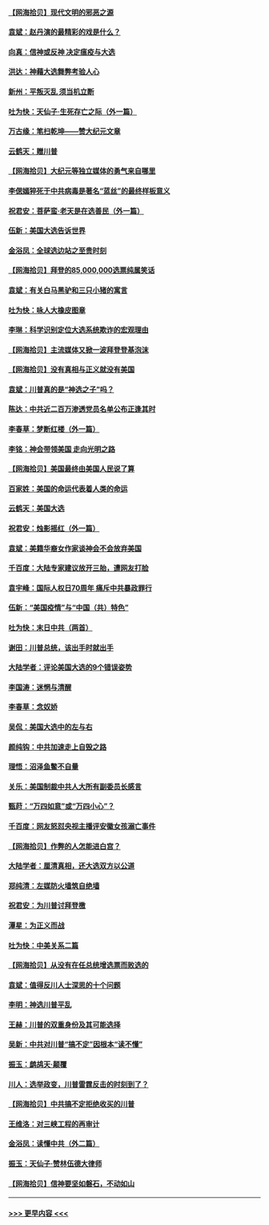 #### [【网海拾贝】现代文明的邪恶之源](../pages/nsc993/n12634425.md?t=12211102) 
#### [袁斌：赵丹演的最精彩的戏是什么？](../pages/nsc993/n12633316.md?t=12211102) 
#### [向真：信神或反神 决定瘟疫与大选](../pages/nsc993/n12632710.md?t=12211102) 
#### [洪达：神藉大选舞弊考验人心](../pages/nsc993/n12631962.md?t=12211102) 
#### [新州：平叛灭乱  须当机立断](../pages/nsc993/n12631946.md?t=12211102) 
#### [吐为快：天仙子‧生死存亡之际（外一篇）](../pages/nsc993/n12631927.md?t=12211102) 
#### [万古缘：笔扫乾坤——赞大纪元文章](../pages/nsc993/n12631922.md?t=12211102) 
#### [云鹤天：赠川普](../pages/nsc993/n12631823.md?t=12211102) 
#### [【网海拾贝】大纪元等独立媒体的勇气来自哪里](../pages/nsc993/n12629961.md?t=12211102) 
#### [李偲嫣猝死于中共病毒是著名“蓝丝”的最终样板意义](../pages/nsc993/n12628812.md?t=12211102) 
#### [祝君安：菩萨蛮·老天是在选善民（外一篇）](../pages/nsc993/n12628793.md?t=12211102) 
#### [伍新：美国大选告诉世界](../pages/nsc993/n12628768.md?t=12211102) 
#### [金浴凤：全球选边站之至贵时刻](../pages/nsc993/n12627318.md?t=12211102) 
#### [【网海拾贝】拜登的85,000,000选票纯属笑话](../pages/nsc993/n12626569.md?t=12211102) 
#### [袁斌：有关白马黑驴和三只小猪的寓言](../pages/nsc993/n12626198.md?t=12211102) 
#### [吐为快：咏人大橡皮图章](../pages/nsc993/n12624470.md?t=12211102) 
#### [李琳：科学识别定位大选系统欺诈的宏观理由](../pages/nsc993/n12624340.md?t=12211102) 
#### [【网海拾贝】主流媒体又掀一波拜登登基泡沫](../pages/nsc993/n12624000.md?t=12211102) 
#### [【网海拾贝】没有真相与正义就没有美国](../pages/nsc993/n12621885.md?t=12211102) 
#### [袁斌：川普真的是“神选之子”吗？](../pages/nsc993/n12621749.md?t=12211102) 
#### [陈达：中共近二百万渗透党员名单公布正逢其时](../pages/nsc993/n12620870.md?t=12211102) 
#### [李春草：梦断红楼（外一篇）](../pages/nsc993/n12619122.md?t=12211102) 
#### [李铭：神会带领美国 走向光明之路](../pages/nsc993/n12618584.md?t=12211102) 
#### [【网海拾贝】美国最终由美国人民说了算](../pages/nsc993/n12617255.md?t=12211102) 
#### [百家姓：美国的命运代表着人类的命运](../pages/nsc993/n12615838.md?t=12211102) 
#### [云鹤天：美国大选](../pages/nsc993/n12615994.md?t=12211102) 
#### [祝君安：烛影摇红（外一篇）](../pages/nsc993/n12615975.md?t=12211102) 
#### [袁斌：美籍华裔女作家谈神会不会放弃美国](../pages/nsc993/n12615263.md?t=12211102) 
#### [千百度：大陆专家建议放开三胎，遭网友打脸](../pages/nsc993/n12614456.md?t=12211102) 
#### [袁宇峰：国际人权日70周年 痛斥中共暴政罪行](../pages/nsc993/n12611965.md?t=12211102) 
#### [伍新：“美国疫情”与“中国（共）特色”](../pages/nsc993/n12611463.md?t=12211102) 
#### [吐为快：末日中共（两首）](../pages/nsc993/n12611461.md?t=12211102) 
#### [谢田：川普总统，该出手时就出手](../pages/nsc993/n12610905.md?t=12211102) 
#### [大陆学者：评论美国大选的9个错误姿势](../pages/nsc993/n12609586.md?t=12211102) 
#### [李国涛：迷惘与清醒](../pages/nsc993/n12607532.md?t=12211102) 
#### [李春草：念奴娇](../pages/nsc993/n12607083.md?t=12211102) 
#### [吴侃：美国大选中的左与右](../pages/nsc993/n12607054.md?t=12211102) 
#### [颜纯钩：中共加速走上自毁之路](../pages/nsc993/n12606473.md?t=12211102) 
#### [理悟：沼泽鱼鳖不自量](../pages/nsc993/n12606454.md?t=12211102) 
#### [关乐：美国制裁中共人大所有副委员长感言](../pages/nsc993/n12606442.md?t=12211102) 
#### [甄莳：“万四如意”或“万四小心”？](../pages/nsc993/n12606091.md?t=12211102) 
#### [千百度：网友怒怼央视主播评安徽女孩溺亡事件](../pages/nsc993/n12605370.md?t=12211102) 
#### [【网海拾贝】作弊的人怎能进白宫？](../pages/nsc993/n12603546.md?t=12211102) 
#### [大陆学者：厘清真相，还大选双方以公道](../pages/nsc993/n12603475.md?t=12211102) 
#### [郑纯清：左媒防火墙筑自绝墙](../pages/nsc993/n12602226.md?t=12211102) 
#### [祝君安：为川普讨拜登檄](../pages/nsc993/n12602199.md?t=12211102) 
#### [潭星：为正义而战](../pages/nsc993/n12600926.md?t=12211102) 
#### [吐为快：中美关系二篇](../pages/nsc993/n12600908.md?t=12211102) 
#### [【网海拾贝】从没有在任总统增选票而败选的](../pages/nsc993/n12600435.md?t=12211102) 
#### [袁斌：值得反川人士深思的十个问题](../pages/nsc993/n12600332.md?t=12211102) 
#### [李明：神选川普平乱](../pages/nsc993/n12599751.md?t=12211102) 
#### [王赫：川普的双重身份及其可能选择](../pages/nsc993/n12599723.md?t=12211102) 
#### [吴新：中共对川普“搞不定”因根本“读不懂”](../pages/nsc993/n12599502.md?t=12211102) 
#### [振玉：鹧鸪天‧颠覆](../pages/nsc993/n12599494.md?t=12211102) 
#### [川人：选举政变，川普雷霆反击的时刻到了？](../pages/nsc993/n12599291.md?t=12211102) 
#### [【网海拾贝】中共搞不定拒绝收买的川普](../pages/nsc993/n12598955.md?t=12211102) 
#### [王维洛：对三峡工程的再审计](../pages/nsc993/n12598436.md?t=12211102) 
#### [金浴凤：读懂中共（外二篇）](../pages/nsc993/n12597943.md?t=12211102) 
#### [振玉：天仙子‧赞林伍德大律师](../pages/nsc993/n12597929.md?t=12211102) 
#### [【网海拾贝】信神要坚如磐石，不动如山](../pages/nsc993/n12597901.md?t=12211102) 

----
#### [ >>> 更早内容 <<< ](../indexes/nsc993-earlier.md)

